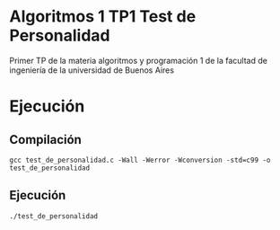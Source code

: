 # Algoritmos 1 TP1 Test de Personalidad

Primer TP de la materia algoritmos y programación 1 de la facultad de ingeniería de la universidad de Buenos Aires

# Ejecución 

## Compilación

`gcc test_de_personalidad.c -Wall -Werror -Wconversion -std=c99 -o test_de_personalidad`

## Ejecución

`./test_de_personalidad`
